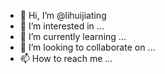 - 👋 Hi, I’m @lihuijiating
- 👀 I’m interested in ...
- 🌱 I’m currently learning ...
- 💞️ I’m looking to collaborate on ...
- 📫 How to reach me ...

<!---
lihuijiating/lihuijiating is a ✨ special ✨ repository because its `README.md` (this file) appears on your GitHub profile.
You can click the Preview link to take a look at your changes.
--->
